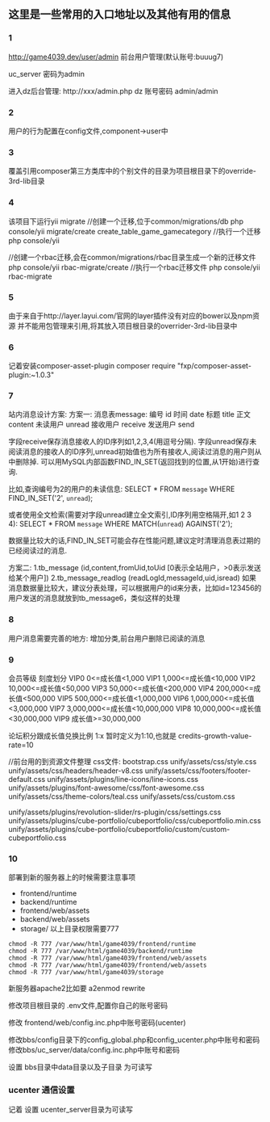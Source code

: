## 这里是一些常用的入口地址以及其他有用的信息

### 1
http://game4039.dev/user/admin  前台用户管理(默认账号:buuug7)

uc_server 密码为admin

进入dz后台管理:
http://xxx/admin.php
dz 账号密码 admin/admin

### 2
用户的行为配置在config文件,component->user中

###  3
覆盖引用composer第三方类库中的个别文件的目录为项目根目录下的override-3rd-lib目录

###  4
该项目下运行yii migrate
//创建一个迁移,位于common/migrations/db
php console/yii migrate/create create_table_game_gamecategory
//执行一个迁移
php console/yii

//创建一个rbac迁移,会在common/migrations/rbac目录生成一个新的迁移文件
php console/yii rbac-migrate/create
//执行一个rbac迁移文件
php console/yii rbac-migrate

###  5
由于来自于http://layer.layui.com/官网的layer插件没有对应的bower以及npm资源
并不能用包管理来引用,将其放入项目根目录的overrider-3rd-lib目录中

###  6
记着安装composer-asset-plugin
composer require "fxp/composer-asset-plugin:~1.0.3"

###  7
站内消息设计方案:
方案一:
消息表message:
编号 id
时间 date
标题 title
正文 content
未读用户 unread
接收用户 receive
发送用户 send

字段receive保存消息接收人的ID序列如1,2,3,4(用逗号分隔).
字段unread保存未阅读消息的接收人的ID序列,unread初始值也为所有接收人,阅读过消息的用户则从中删除掉.
可以用MySQL内部函数FIND_IN_SET(返回找到的位置,从1开始)进行查询.

比如,查询编号为2的用户的未读信息:
SELECT * FROM `message` WHERE FIND_IN_SET('2', `unread`);

或者使用全文检索(需要对字段unread建立全文索引,ID序列用空格隔开,如1 2 3 4):
SELECT * FROM `message` WHERE MATCH(`unread`) AGAINST('2');

数据量比较大的话,FIND_IN_SET可能会存在性能问题,建议定时清理消息表过期的已经阅读过的消息.

方案二:
1.tb_message (id,content,fromUid,toUid [0表示全站用户，>0表示发送给某个用户])
2.tb_message_readlog (readLogId,messageId,uid,isread)
如果消息数据量比较大，建议分表处理，可以根据用户的id来分表，比如id=123456的用户发送的消息就放到tb_message6，类似这样的处理

###  8
用户消息需要完善的地方:
增加分类,前台用户删除已阅读的消息

###  9
会员等级	刻度划分
VIP0	0<=成长值<1,000
VIP1	1,000<=成长值<10,000
VIP2	10,000<=成长值<50,000
VIP3	50,000<=成长值<200,000
VIP4	200,000<=成长值<500,000
VIP5	500,000<=成长值<1,000,000
VIP6	1,000,000<=成长值<3,000,000
VIP7	3,000,000<=成长值<10,000,000
VIP8	10,000,000<=成长值<30,000,000
VIP9	成长值>=30,000,000


论坛积分跟成长值兑换比例 1:x
暂时定义为1:10,也就是
credits-growth-value-rate=10


//前台用的到资源文件整理
css文件:
bootstrap.css
unify/assets/css/style.css
unify/assets/css/headers/header-v8.css
unify/assets/css/footers/footer-default.css
unify/assets/plugins/line-icons/line-icons.css
unify/assets/plugins/font-awesome/css/font-awesome.css
unify/assets/css/theme-colors/teal.css
unify/assets/css/custom.css

unify/assets/plugins/revolution-slider/rs-plugin/css/settings.css
unify/assets/plugins/cube-portfolio/cubeportfolio/css/cubeportfolio.min.css
unify/assets/plugins/cube-portfolio/cubeportfolio/custom/custom-cubeportfolio.css

### 10
部署到新的服务器上的时候需要注意事项
- frontend/runtime
- backend/runtime
- frontend/web/assets
- backend/web/assets
- storage/
以上目录权限需要777

```
chmod -R 777 /var/www/html/game4039/frontend/runtime
chmod -R 777 /var/www/html/game4039/backend/runtime
chmod -R 777 /var/www/html/game4039/frontend/web/assets
chmod -R 777 /var/www/html/game4039/frontend/web/assets
chmod -R 777 /var/www/html/game4039/storage
```
新服务器apache2比如要
a2enmod rewrite

修改项目根目录的 .env文件,配置你自己的账号密码

修改 frontend/web/config.inc.php中账号密码(ucenter)

修改bbs/config目录下的config_global.php和config_ucenter.php中账号和密码
修改bbs/uc_server/data/config.inc.php中账号和密码

设置 bbs目录中data目录以及子目录 为可读写

### ucenter 通信设置
记着 设置 ucenter_server目录为可读写







